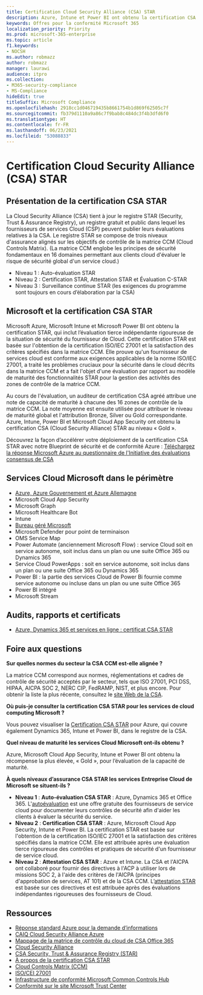 ```yaml
---
title: Certification Cloud Security Alliance (CSA) STAR
description: Azure, Intune et Power BI ont obtenu la certification CSA (Cloud Security Alliance) STAR au niveau « Gold ».
keywords: Offres pour la conformité Microsoft 365
localization_priority: Priority
ms.prod: microsoft-365-enterprise
ms.topic: article
f1.keywords:
- NOCSH
ms.author: robmazz
author: robmazz
manager: laurawi
audience: itpro
ms.collection:
- M365-security-compliance
- MS-Compliance
hideEdit: true
titleSuffix: Microsoft Compliance
ms.openlocfilehash: 2918cc1d046719435b8661754b1d869f62505c7f
ms.sourcegitcommit: fb379d1110a9a86c7f9bab8c484dc3f4b3dfd6f0
ms.translationtype: HT
ms.contentlocale: fr-FR
ms.lasthandoff: 06/23/2021
ms.locfileid: "53088833"
---
```

# <a name="cloud-security-alliance-csa-star-certification"></a>Certification Cloud Security Alliance (CSA) STAR

## <a name="csa-star-certification-overview"></a>Présentation de la certification CSA STAR

La Cloud Security Alliance (CSA) tient à jour le registre STAR (Security, Trust &amp; Assurance Registry), un registre gratuit et public dans lequel les fournisseurs de services Cloud (CSP) peuvent publier leurs évaluations relatives à la CSA. Le registre STAR se compose de trois niveaux d'assurance alignés sur les objectifs de contrôle de la matrice CCM (Cloud Controls Matrix). (La matrice CCM englobe les principes de sécurité fondamentaux en 16 domaines permettant aux clients cloud d'évaluer le risque de sécurité global d'un service cloud.)

- Niveau 1 : Auto-évaluation STAR
- Niveau 2 : Certification STAR, Attestation STAR et Évaluation C-STAR
- Niveau 3 : Surveillance continue STAR (les exigences du programme sont toujours en cours d’élaboration par la CSA)

## <a name="microsoft-and-csa-star-certification"></a>Microsoft et la certification CSA STAR

Microsoft Azure, Microsoft Intune et Microsoft Power BI ont obtenu la certification STAR, qui inclut l’évaluation tierce indépendante rigoureuse de la situation de sécurité du fournisseur de Cloud. Cette certification STAR est basée sur l'obtention de la certification ISO/IEC 27001 et la satisfaction des critères spécifiés dans la matrice CCM. Elle prouve qu'un fournisseur de services cloud est conforme aux exigences applicables de la norme ISO/IEC 27001, a traité les problèmes cruciaux pour la sécurité dans le cloud décrits dans la matrice CCM et a fait l'objet d'une évaluation par rapport au modèle de maturité des fonctionnalités STAR pour la gestion des activités des zones de contrôle de la matrice CCM.  
  
Au cours de l'évaluation, un auditeur de certification CSA agréé attribue une note de capacité de maturité à chacune des 16 zones de contrôle de la matrice CCM. La note moyenne est ensuite utilisée pour attribuer le niveau de maturité global et l'attribution Bronze, Silver ou Gold correspondante. Azure, Intune, Power BI et Microsoft Cloud App Security ont obtenu la certification CSA (Cloud Security Alliance) STAR au niveau « Gold ».  

Découvrez la façon d’accélérer votre déploiement de la certification CSA STAR avec notre Blueprint de sécurité et de conformité Azure : [Téléchargez la réponse Microsoft Azure au questionnaire de l'Initiative des évaluations consensus de CSA](https://gallery.technet.microsoft.com/Azure-Responses-to-CSA-46034a11)

## <a name="microsoft-in-scope-cloud-services"></a>Services Cloud Microsoft dans le périmètre

- [Azure, Azure Gouvernement et Azure Allemagne](https://aka.ms/AzureCompliance)
- Microsoft Cloud App Security
- Microsoft Graph
- Microsoft Healthcare Bot
- Intune
- [Bureau géré Microsoft](/microsoft-365/managed-desktop/intro/compliance)
- Microsoft Defender pour point de terminaison
- OMS Service Map
- Power Automate (anciennement Microsoft Flow) : service Cloud soit en service autonome, soit inclus dans un plan ou une suite Office 365 ou Dynamics 365
- Service Cloud PowerApps : soit en service autonome, soit inclus dans un plan ou une suite Office 365 ou Dynamics 365
- Power BI : la partie des services Cloud de Power Bi fournie comme service autonome ou incluse dans un plan ou une suite Office 365
- Power BI intégré
- Microsoft Stream

## <a name="audits-reports-and-certificates"></a>Audits, rapports et certificats

- [Azure, Dynamics 365 et services en ligne : certificat CSA STAR](https://aka.ms/azurecsastarcert)

## <a name="frequently-asked-questions"></a>Foire aux questions

**Sur quelles normes du secteur la CSA CCM est-elle alignée ?**

La matrice CCM correspond aux normes, réglementations et cadres de contrôle de sécurité acceptés par le secteur, tels que ISO 27001, PCI DSS, HIPAA, AICPA SOC 2, NERC CIP, FedRAMP, NIST, et plus encore. Pour obtenir la liste la plus récente, consultez le [site Web de la CSA](https://cloudsecurityalliance.org/).

**Où puis-je consulter la certification CSA STAR pour les services de cloud computing Microsoft ?**

Vous pouvez visualiser la [Certification CSA STAR](https://aka.ms/csastar-certification) pour Azure, qui couvre également Dynamics 365, Intune et Power BI, dans le registre de la CSA.

**Quel niveau de maturité les services Cloud Microsoft ont-ils obtenu ?**

Azure, Microsoft Cloud App Security, Intune et Power BI ont obtenu la récompense la plus élevée, « Gold », pour l’évaluation de la capacité de maturité.

**À quels niveaux d’assurance CSA STAR les services Entreprise Cloud de Microsoft se situent-ils ?**

- **Niveau 1** : **Auto-évaluation CSA STAR** : Azure, Dynamics 365 et Office 365. L'[autoévaluation](offering-csa-star-self-assessment.md) est une offre gratuite des fournisseurs de service cloud pour documenter leurs contrôles de sécurité afin d'aider les clients à évaluer la sécurité du service.
- **Niveau 2** : **Certification CSA STAR** : Azure, Microsoft Cloud App Security, Intune et Power BI. La certification STAR est basée sur l'obtention de la certification ISO/IEC 27001 et la satisfaction des critères spécifiés dans la matrice CCM. Elle est attribuée après une évaluation tierce rigoureuse des contrôles et pratiques de sécurité d'un fournisseur de service cloud.
- **Niveau 2** : **Attestation CSA STAR** : Azure et Intune. La CSA et l'AICPA ont collaboré pour fournir des directives à l'ACP à utiliser lors de missions SOC 2, à l'aide des critères de l'AICPA (principes d'approbation de services, AT 101) et de la CSA CCM. L’[attestation STAR](offering-CSA-STAR-Attestation.md) est basée sur ces directives et est attribuée après des évaluations indépendantes rigoureuses des fournisseurs de Cloud.

## <a name="resources"></a>Ressources

- [Réponse standard Azure pour la demande d’informations](https://aka.ms/AzureStandardRequestForInformation)
- [CAIQ Cloud Security Alliance Azure](https://aka.ms/AzureCSACAIQ)
- [Mappage de la matrice de contrôle du cloud de CSA Office 365](https://aka.ms/Office365CSACloudControlMatrix)
- [Cloud Security Alliance](https://cloudsecurityalliance.org/)
- [CSA Security, Trust & Assurance Registry (STAR)](https://cloudsecurityalliance.org/star/)
- [À propos de la certification CSA STAR](https://cloudsecurityalliance.org/star/certification/)
- [Cloud Controls Matrix (CCM)](https://cloudsecurityalliance.org/group/cloud-controls-matrix/)
- [ISO/CEI 27001](offering-iso-27001.md)
- [Infrastructure de conformité Microsoft Common Controls Hub](https://www.microsoft.com/trust-center/compliance/compliance-overview)
- [Conformité sur le site Microsoft Trust Center](https://www.microsoft.com/trust-center/compliance/compliance-overview)
